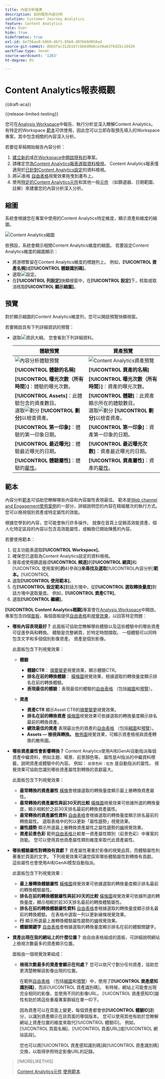 ```yaml
---
title: 內容分析報表
description: 如何報告內容分析
solution: Customer Journey Analytics
feature: Content Analytics
role: User
hide: true
hidefromtoc: true
exl-id: 6e756ae8-b969-46f1-95b8-d8fbb0d058ed
source-git-commit: dbbdfac312b1b7cbb6d8b6ce38a63f6d2bc18420
workflow-type: tm+mt
source-wordcount: '1263'
ht-degree: 0%

---
```


# Content Analytics報表概觀

{{draft-aca}}

{{release-limited-testing}}

您可在[Analysis Workspace](/help/analysis-workspace/home.md)中報告、執行分析並深入瞭解Content Analytics。 有特定的Workspace [範本](#template)可供使用，因此您可以立即存取預先填入的Workspace專案，其中包含相關的內容深入分析。

若要從草稿開始報告內容分析：

1. [建立新的](/help/analysis-workspace/build-workspace-project/create-projects.md)或[在Workspace中開啟現有的](/help/analysis-workspace/build-workspace-project/open-projects.md)專案。
1. 請確定您[為Content Analytics報表選取資料檢視](/help/analysis-workspace/c-panels/panels.md#data-view)。 Content Analytics報表僅適用於[已針對Content Analytics設定](/help/content-analytics/config/configuration.md)的資料檢視。
1. 將![表格](/help/assets/icons/Table.svg) [自由表格](/help/analysis-workspace/visualizations/freeform-table/freeform-table.md)視覺效果拖曳到畫布上。
1. 使用[特定的Content Analytics元件](components.md)和其他一般[元件](/help/components/overview.md) （如篩選器、日期範圍、註解）來建置您的內容分析深入分析。

## 縮圖

系統會根據您在專案中使用的Content Analytics特定維度，顯示資產和維度的縮圖。

![Content Analytics縮圖](../assets/aca-thumbnails.png)

依預設，系統會顯示相關Content Analytics維度的縮圖。 若要設定Content Analytics維度的縮圖顯示：

* 將游標暫留在Content Analytics維度的標題列上。 例如，**[!UICONTROL 資產名稱]**&#x200B;或&#x200B;**[!UICONTROL 體驗識別碼]**。
* 選取![設定](/help/assets/icons/Setting.svg)。
* 在&#x200B;**[!UICONTROL 列設定]**&#x200B;快顯視窗中，在&#x200B;**[!UICONTROL 設定]**&#x200B;下，核取或取消核取&#x200B;**[!UICONTROL 顯示縮圖]**。


## 預覽

對於顯示縮圖的Content Analytics維度列，您可以開啟預覽快顯視窗。

若要開啟具有下列詳細資訊的預覽：

* 選取![資訊大綱](/help/assets/icons/InfoOutline.svg)。 您會看到下列詳細資料。

  | 體驗預覽 | 資產預覽 |
  |---|---|
  | ![內容分析體驗預覽](../assets/aca-experience-preview.png) | ![Content Analytics資產預覽](../assets/aca-asset-preview.png) |
  | **[!UICONTROL 體驗的名稱]** | **[!UICONTROL 資產的名稱]** |
  | **[!UICONTROL 曝光次數（所有時間）]**：體驗的曝光次數。 | **[!UICONTROL 曝光次數（所有時間）]**：資產的曝光次數。 |
  | **[!UICONTROL Assets]**：此體驗包含的資產數目。 <br/>選取![劃分](/help/assets/icons/Breakdown.svg) **[!UICONTROL 劃分]**&#x200B;以檢查資產。 | **[!UICONTROL 體驗]**：此資產顯示所在的體驗數目。 <br/>選取![劃分](/help/assets/icons/Breakdown.svg) **[!UICONTROL 劃分]**&#x200B;以檢查資產。 |
  | **[!UICONTROL 第一印象]**：體驗的第一印象日期。 | **[!UICONTROL 第一印象]**：資產第一印象的日期。 |
  | **[!UICONTROL 最近曝光]**：體驗最近曝光的日期。 | **[!UICONTROL 最近曝光次數]**：資產最近曝光的日期。 |
  | **[!UICONTROL 體驗屬性]**：體驗的[屬性](/help/content-analytics/report/components.md#experience-attributes)。 | **[!UICONTROL 資產屬性]**：資產的[屬性](/help/content-analytics/report/components.md#asset-attributes)。 |


## 範本

內容分析[範本](/help/analysis-workspace/templates/use-templates.md)可協助您瞭解哪些內容和內容屬性表現最佳。 範本是[Web channel and Engagement使用案例](/help/analysis-workspace/templates/use-templates.md#web-engagement)的一部分，詳細說明您的內容在精細層次的執行方式。 您可以檢視個別資產或特定屬性的效能。

根據您學到的內容，您可能會執行許多操作。 就像在首頁上促銷高效能資產、個人化特定區段的內容以包含高效能屬性，或輪換已開始陳舊的內容。

若要使用範本：

1. 從主功能表選取&#x200B;**[!UICONTROL Workspace]**。
1. 確保您已選取為Content Analytics設定的資料檢視。
1. 搜尋或使用篩選器(**[!UICONTROL 頻道]**&#x200B;的&#x200B;**[!UICONTROL 網頁]**&#x200B;和[!UICONTROL 使用案例]**的**4}參與&#x200B;]**)來尋找及選取**[!UICONTROL &#x200B;內容分析&#x200B;]**範本。**[!UICONTROL 
1. 選取&#x200B;**[!UICONTROL 使用範本]**。
1. 在&#x200B;**[!UICONTROL 設定範本]**&#x200B;對話方塊中，從&#x200B;**[!UICONTROL 選取轉換量度]**&#x200B;對話方塊中選取量度。 例如，**[!UICONTROL 資產CTR]**。
1. 選取&#x200B;**[!UICONTROL 繼續]**。

**[!UICONTROL Content Analytics概觀]**&#x200B;專案會在[Analysis Workspace](/help/analysis-workspace/home.md)中開啟。 專案包含四個[面板](/help/analysis-workspace/c-panels/panels.md)，每個面板提供[自由表格](/help/analysis-workspace/visualizations/freeform-table/freeform-table.md)和[視覺效果](/help/analysis-workspace/visualizations/freeform-analysis-visualizations.md)，以回答特定問題：

* **哪些內容表現最好？**
此面板可協助您瞭解哪些體驗以及這些體驗中的哪些資產可促進參與和轉換。 體驗是完整網頁，於特定時間擷取。 一個體驗可以同時包含文字和多個個別影像資產。 資產是個別影像。

  此面板包含下列視覺效果：

   * **體驗**

      * **體驗CTR**： [摘要變更](/help/analysis-workspace/visualizations/summary-number-change.md)視覺效果，顯示體驗CTR。
      * **排名在前的轉換體驗**： [橫條圖](/help/analysis-workspace/visualizations/horizontal-bar.md)視覺效果，根據選取的轉換量度顯示排名在前的轉換體驗。
      * **表現最佳的體驗**：表現最佳的體驗的[自由表格](/help/analysis-workspace/visualizations/freeform-table/freeform-table.md) （包括[縮圖](#thumbnails)和[預覽](#previews)）。

   * **資產**

      * **資產CTR**
顯示Asset CTR的[摘要變更](/help/analysis-workspace/visualizations/summary-number-change.md)視覺效果。
      * **排名在前的轉換資產**
[橫條圖](/help/analysis-workspace/visualizations/horizontal-bar.md)視覺效果可依據選取的轉換量度顯示排名最前的轉換資產。
      * **績效最佳的資產**
表現最出色的資產的[自由表格](/help/analysis-workspace/visualizations/freeform-table/freeform-table.md) （包括[縮圖](#thumbnails)和[預覽](#previews)）。
      * **Assets — 檢視與轉換。**
[散佈圖](/help/analysis-workspace/visualizations/scatterplot.md)視覺效果，可顯示資產檢視與資產轉換的散佈圖。

* **哪些資產屬性會影響轉換？**
Content Analytics使用AI和GenAI自動指派每個資產中繼資料，例如主題、場景、前景顏色等。 屬性是AI指派的中繼資料標籤，說明資產或體驗中的內容。 例如： <code>前景色彩：紅色</code> 是自動指派的屬性。 視覺效果可協助您識別哪些資產屬性對轉換的貢獻最大。

  此面板包含下列視覺效果：

   * **最常轉換的資產屬性**
[橫條](/help/analysis-workspace/visualizations/horizontal-bar.md)會根據選取的轉換量度顯示最上層轉換資產屬性。
   * **最常轉換的資產屬性與前30天的比較**
[橫條圖](/help/analysis-workspace/visualizations/horizontal-bar.md)視覺效果可依據所選的轉換量度，顯示相較於之前30天排名最前的轉換資產屬性。
   * **最常轉換的資產屬性資料**
[自由表格](/help/analysis-workspace/visualizations/freeform-table/freeform-table.md)會根據選取的轉換量度顯示排名最前的轉換屬性。 選取表格中的列以更新「屬性趨勢」視覺效果。
   * **屬性趨勢**
顯示所選最上層轉換資產屬性之屬性趨勢的[線](/help/analysis-workspace/visualizations/line.md)視覺效果。
   * **資產前景色彩**
範例[自由表格](/help/analysis-workspace/visualizations/freeform-table/freeform-table.md)比較單一資產屬性類別（前景色彩）中專案的效能。 您可以使用其他資產屬性類別維度來取代此資產屬性。

* **哪些體驗屬性對轉換有貢獻？**
資產屬性著重於影像的視覺品質，而體驗屬性則著重於頁面的文字。 下列視覺效果可讓您探索哪些體驗屬性對轉換有貢獻。 這些屬性也會使用AI和GenAI模型自動指派。

  此面板包含下列視覺效果：

   * **最上層轉換體驗屬性**
[橫條圖](/help/analysis-workspace/visualizations/horizontal-bar.md)視覺效果可依據選取的轉換量度顯示排名最前的轉換體驗屬性。
   * **排名在前的轉換體驗屬性與前30天的比較**
[橫條圖](/help/analysis-workspace/visualizations/horizontal-bar.md)視覺效果可依據所選的轉換量度，顯示相較於前30天排名最前的轉換體驗屬性。
   * **排名在前的轉換體驗屬性資料**
[自由表格](/help/analysis-workspace/visualizations/freeform-table/freeform-table.md)會根據選取的轉換量度顯示排名最前的轉換體驗。 在表格中選取一列以更新線條視覺效果。
   * **行**
顯示所選最上層轉換體驗屬性趨勢的[線](/help/analysis-workspace/visualizations/line.md)視覺效果。
   * **體驗關鍵字**
[自由表格](/help/analysis-workspace/visualizations/freeform-table/freeform-table.md)會根據選取的轉換量度顯示排名在前的體驗關鍵字。

* **資產出現在我的網站上的什麼位置？**
由自由表格組成的面板，可詳細說明網站上檢視次數最多的資產顯示位置。

  面板由一個視覺效果組成：

   * **檢視次數最多的資產會顯示在何處？**
您可以依尺寸劃分任何資產，協助您更清楚瞭解該影像出現的位置。

     在範例[自由表格](/help/analysis-workspace/visualizations/freeform-table/freeform-table.md) （包括[縮圖](#thumbnails)和[預覽](#previews)）中，使用了&#x200B;**[!UICONTROL 資產感知識別碼]**，而非[!UICONTROL 資產識別碼]。 有時候，網站上可能會出現完全相同的影像，並使用不同的影像URL。 [!UICONTROL 資產感知ID]屬性有助於將這些重複專案群組在單一ID下。

     因為資產可以在頁面上變更，每個資產都會依&#x200B;**[!UICONTROL 體驗ID]**&#x200B;劃分，以識別資產顯示在該頁面的哪個版本。 您可以使用其他有助於您瞭解網站上資產位置的維度來取代[!UICONTROL 體驗ID]。 例如，[!UICONTROL 頁面名稱]、[!UICONTROL 頁面URL]或[!UICONTROL 網站區段]。

     您也可以將[!UICONTROL 資產感知識別碼]與[!UICONTROL 資產識別碼]交換，以取得參照特定影像URL的記錄。


>[!MORELIKETHIS]
>
>[Content Analytics元件](components.md)
>[使用範本](/help/analysis-workspace/templates/use-templates.md#web-engagement)
>
